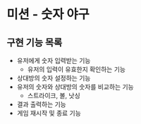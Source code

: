 # 미션 - 숫자 야구

## 구현 기능 목록
- 유저에게 숫자 입력받는 기능
	- 유저의 입력이 유효한지 확인하는 기능
- 상대방의 숫자 설정하는 기능
- 유저의 숫자와 상대방의 숫자를 비교하는 기능
	- 스트라이크, 볼, 낫싱
- 결과 출력하는 기능
- 게임 재시작 및 종료 기능

